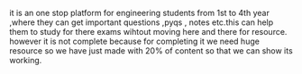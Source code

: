 it is an one stop platform for engineering students from 1st to 4th year ,where they can get important questions ,pyqs , notes etc.this can help them to study for there exams wihtout moving here and there for resource.
however it is not complete because for completing  it we need huge resource so we have just made with 20% of content so that we can show its working.
